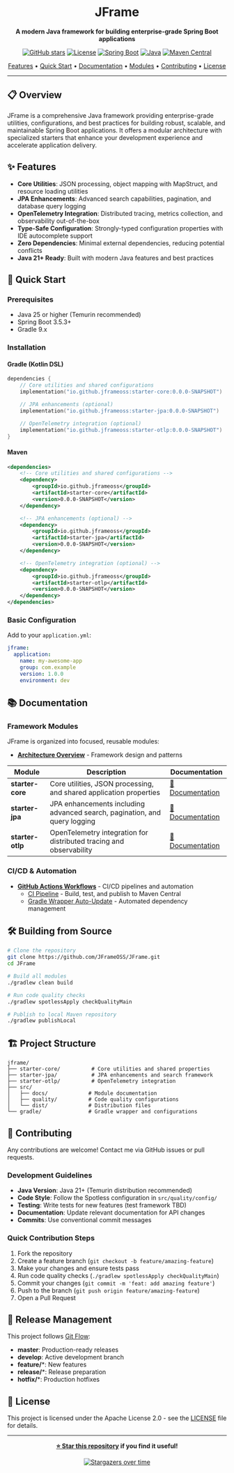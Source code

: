 <div align="center">

# JFrame

**A modern Java framework for building enterprise-grade Spring Boot applications**

[![GitHub stars](https://img.shields.io/github/stars/JFrameOSS/JFrame?style=social)](https://github.com/JFrameOSS/JFrame/)
[![License](https://img.shields.io/badge/license-Apache%202.0-blue.svg)](https://www.apache.org/licenses/LICENSE-2.0)
[![Spring Boot](https://img.shields.io/badge/spring--boot-3.5.3-brightgreen.svg?logo=springboot)](https://spring.io/projects/spring-boot)
[![Java](https://img.shields.io/badge/java-25--temurin-orange.svg?logo=openjdk&logoColor=white)](https://openjdk.java.net/projects/jdk/25/)
[![Maven Central](https://img.shields.io/badge/maven--central-0.0.0--SNAPSHOT-blue.svg)](https://search.maven.org/search?q=g:io.github.jframeoss)

[Features](#-features) •
[Quick Start](#-quick-start) •
[Documentation](#-documentation) •
[Modules](#-modules) •
[Contributing](#-contributing) •
[License](#-license)

</div>

---

## 📋 Overview

JFrame is a comprehensive Java framework providing enterprise-grade utilities, configurations, and best practices for building robust, scalable, and maintainable Spring Boot applications. It offers a modular architecture with specialized starters that enhance your development experience and accelerate application delivery.

## ✨ Features

- **Core Utilities**: JSON processing, object mapping with MapStruct, and resource loading utilities
- **JPA Enhancements**: Advanced search capabilities, pagination, and database query logging
- **OpenTelemetry Integration**: Distributed tracing, metrics collection, and observability out-of-the-box
- **Type-Safe Configuration**: Strongly-typed configuration properties with IDE autocomplete support
- **Zero Dependencies**: Minimal external dependencies, reducing potential conflicts
- **Java 21+ Ready**: Built with modern Java features and best practices

## 🚀 Quick Start

### Prerequisites

- Java 25 or higher (Temurin recommended)
- Spring Boot 3.5.3+
- Gradle 9.x

### Installation

#### Gradle (Kotlin DSL)

```kotlin
dependencies {
    // Core utilities and shared configurations
    implementation("io.github.jframeoss:starter-core:0.0.0-SNAPSHOT")

    // JPA enhancements (optional)
    implementation("io.github.jframeoss:starter-jpa:0.0.0-SNAPSHOT")

    // OpenTelemetry integration (optional)
    implementation("io.github.jframeoss:starter-otlp:0.0.0-SNAPSHOT")
}
```

#### Maven

```xml
<dependencies>
    <!-- Core utilities and shared configurations -->
    <dependency>
        <groupId>io.github.jframeoss</groupId>
        <artifactId>starter-core</artifactId>
        <version>0.0.0-SNAPSHOT</version>
    </dependency>

    <!-- JPA enhancements (optional) -->
    <dependency>
        <groupId>io.github.jframeoss</groupId>
        <artifactId>starter-jpa</artifactId>
        <version>0.0.0-SNAPSHOT</version>
    </dependency>

    <!-- OpenTelemetry integration (optional) -->
    <dependency>
        <groupId>io.github.jframeoss</groupId>
        <artifactId>starter-otlp</artifactId>
        <version>0.0.0-SNAPSHOT</version>
    </dependency>
</dependencies>
```

### Basic Configuration

Add to your `application.yml`:

```yaml
jframe:
  application:
    name: my-awesome-app
    group: com.example
    version: 1.0.0
    environment: dev
```

## 📚 Documentation

### Framework Modules

JFrame is organized into focused, reusable modules:

- **[Architecture Overview](./src/docs/architecture.md)** - Framework design and patterns

| Module | Description | Documentation |
|--------|-------------|---------------|
| **starter-core** | Core utilities, JSON processing, and shared application properties | [📖 Documentation](./src/docs/starter-core.md) |
| **starter-jpa** | JPA enhancements including advanced search, pagination, and query logging | [📖 Documentation](./src/docs/starter-jpa.md) |
| **starter-otlp** | OpenTelemetry integration for distributed tracing and observability | [📖 Documentation](./src/docs/starter-otlp.md) |

### CI/CD & Automation

- **[GitHub Actions Workflows](./src/docs/github-actions/)** - CI/CD pipelines and automation
  - [CI Pipeline](./src/docs/github-actions/ci.md) - Build, test, and publish to Maven Central
  - [Gradle Wrapper Auto-Update](./src/docs/github-actions/gradle-wrapper-update.md) - Automated dependency management


## 🛠️ Building from Source

```bash
# Clone the repository
git clone https://github.com/JFrameOSS/JFrame.git
cd JFrame

# Build all modules
./gradlew clean build

# Run code quality checks
./gradlew spotlessApply checkQualityMain

# Publish to local Maven repository
./gradlew publishLocal
```

## 🏗️ Project Structure

```
jframe/
├── starter-core/          # Core utilities and shared properties
├── starter-jpa/           # JPA enhancements and search framework
├── starter-otlp/          # OpenTelemetry integration
├── src/
│   ├── docs/             # Module documentation
│   ├── quality/          # Code quality configurations
│   └── dist/             # Distribution files
└── gradle/               # Gradle wrapper and configurations
```

## 🤝 Contributing

Any contributions are welcome! Contact me via GitHub issues or pull requests.

### Development Guidelines

- **Java Version**: Java 21+ (Temurin distribution recommended)
- **Code Style**: Follow the Spotless configuration in `src/quality/config/`
- **Testing**: Write tests for new features (test framework TBD)
- **Documentation**: Update relevant documentation for API changes
- **Commits**: Use conventional commit messages

### Quick Contribution Steps

1. Fork the repository
2. Create a feature branch (`git checkout -b feature/amazing-feature`)
3. Make your changes and ensure tests pass
4. Run code quality checks (`./gradlew spotlessApply checkQualityMain`)
5. Commit your changes (`git commit -m 'feat: add amazing feature'`)
6. Push to the branch (`git push origin feature/amazing-feature`)
7. Open a Pull Request

## 🔄 Release Management

This project follows [Git Flow](https://www.atlassian.com/git/tutorials/comparing-workflows/gitflow-workflow):

- **master**: Production-ready releases
- **develop**: Active development branch
- **feature/***: New features
- **release/***: Release preparation
- **hotfix/***: Production hotfixes

## 📄 License

This project is licensed under the Apache License 2.0 - see the [LICENSE](src/dist/LICENSE) file for details.

---

<div align="center">

**[⭐ Star this repository](https://github.com/JFrameOSS/JFrame) if you find it useful!**

[![Stargazers over time](https://starchart.cc/JFrameOSS/JFrame.svg?variant=adaptive)](https://starchart.cc/JFrameOSS/JFrame)

</div>
